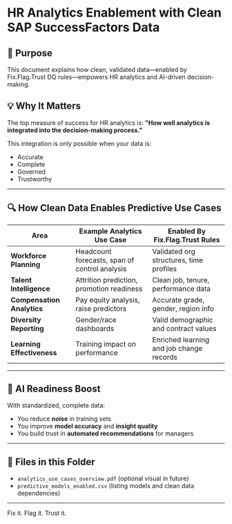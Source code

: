 
# HR Analytics Enablement with Clean SAP SuccessFactors Data

## 🎯 Purpose
This document explains how clean, validated data—enabled by Fix.Flag.Trust DQ rules—empowers HR analytics and AI-driven decision-making.

## 💡 Why It Matters
The top measure of success for HR analytics is:
**"How well analytics is integrated into the decision-making process."**

This integration is only possible when your data is:
- Accurate
- Complete
- Governed
- Trustworthy

---

## 🔍 How Clean Data Enables Predictive Use Cases

| Area                       | Example Analytics Use Case                    | Enabled By Fix.Flag.Trust Rules              |
|----------------------------|-----------------------------------------------|----------------------------------------------|
| **Workforce Planning**     | Headcount forecasts, span of control analysis | Validated org structures, time profiles      |
| **Talent Intelligence**    | Attrition prediction, promotion readiness     | Clean job, tenure, performance data          |
| **Compensation Analytics** | Pay equity analysis, raise predictors         | Accurate grade, gender, region info          |
| **Diversity Reporting**    | Gender/race dashboards                        | Valid demographic and contract values        |
| **Learning Effectiveness** | Training impact on performance                | Enriched learning and job change records     |

---

## 🧠 AI Readiness Boost

With standardized, complete data:
- You reduce **noise** in training sets
- You improve **model accuracy** and **insight quality**
- You build trust in **automated recommendations** for managers

---

## 📂 Files in this Folder
- `analytics_use_cases_overview.pdf` (optional visual in future)
- `predictive_models_enabled.csv` (listing models and clean data dependencies)

---

Fix it. Flag it. Trust it.
